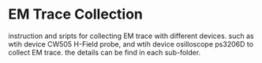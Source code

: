 # EM Trace Collection

instruction and sripts for collecting EM trace with different devices. such as wtih device CW505 H-Field probe, and wtih device osilloscope ps3206D to collect EM trace.
the details can be find in each sub-folder.
